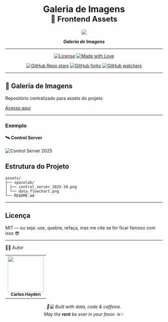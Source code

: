 <h1 align="center"> Galeria de Imagens <br> <span style="font-size:1.5rem;">🚀 Frontend Assets</span> </h1>

<p align="center">
  <img src="http://img.shields.io/static/v1?label=STATUS&message=Em%20Desenvolvimento&color=brightgreen&style=for-the-badge"/>
</p>

<p align="center">
  <em> <strong>Galeria de Imagens</strong></em>
</p>

---

<div align="center">


[![License](https://img.shields.io/badge/License-MIT-yellow.svg)](https://opensource.org/license/mit/)
[![Made with Love](https://img.shields.io/badge/Made%20with-💖-red)]()

[![GitHub Repo stars](https://img.shields.io/github/stars/JunhaumHayden/SmartRent?style=social)](https://github.com/JunhaumHayden/SmartRent)
[![GitHub forks](https://img.shields.io/github/forks/JunhaumHayden/SmartRent?style=social)](https://github.com/JunhaumHayden/SmartRent/fork)
[![GitHub watchers](https://img.shields.io/github/watchers/JunhaumHayden/SmartRent?style=social)](https://github.com/JunhaumHayden/SmartRent/watchers)

</div>

---

## 📸 Galeria de Imagens

Repositório centralizado para assets do projeto 


[Acesso aqui](https://junhaumhayden.github.io/assets/)


---
### Exemplo

#### 🛰️ Control Server
![Control Server 2025](https://junhaumhayden.github.io/assets/spacelab/control_server_2025-10.png)



## Estrutura do Projeto

```plaintext
assets/
├── spacelab/
│ ├── control_server_2025-10.png
│ └── data_flowchart.png
└── README.md
```
---

##  Licença

MIT — ou seja: use, quebre, refaça, mas me cite se for ficar famoso com isso 😎

---

🧙‍♂️ Autor
<table> <tr>  <td align="center"> <a href="https://github.com/JunhaumHayden"> <img src="https://avatars.githubusercontent.com/u/79289647?v=4" width="115"/><br> <sub><b>Carlos Hayden</b></sub> </a> </td> </tr> </table>
<p align="center"> <em>🧠💻 Built with data, code & caffeine.<br> May the <strong>rent</strong> be ever in your favor.</em> ☕✨ </p>


